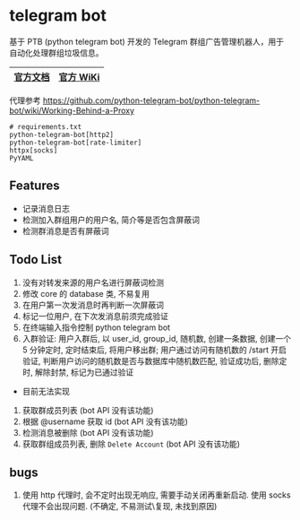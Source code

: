 # telegram bot
基于 PTB (python telegram bot) 开发的 Telegram 群组广告管理机器人，用于自动化处理群组垃圾信息。

[官方文档](https://docs.python-telegram-bot.org/en/stable/index.html) | [官方 WiKi](https://github.com/python-telegram-bot/python-telegram-bot/wiki/)
-|-

代理参考 https://github.com/python-telegram-bot/python-telegram-bot/wiki/Working-Behind-a-Proxy

```properties
# requirements.txt
python-telegram-bot[http2]
python-telegram-bot[rate-limiter]
httpx[socks]
PyYAML
```

## Features

- 记录消息日志
- 检测加入群组用户的用户名, 简介等是否包含屏蔽词
- 检测群消息是否有屏蔽词

## Todo List
1. 没有对转发来源的用户名进行屏蔽词检测
1. 修改 core 的 database 类, 不易复用
1. 在用户第一次发消息时再判断一次屏蔽词
1. 标记一位用户, 在下次发消息前须完成验证
1. 在终端输入指令控制 python telegram bot  
1. 入群验证: 用户入群后, 以 user_id, group_id, 随机数, 创建一条数据, 创建一个 5 分钟定时, 定时结束后, 将用户移出群; 用户通过访问有随机数的 /start 开启验证, 判断用户访问的随机数是否与数据库中随机数匹配, 验证成功后, 删除定时, 解除封禁, 标记为已通过验证

- 目前无法实现
1. 获取群成员列表 (bot API 没有该功能)
1. 根据 @username 获取 id (bot API 没有该功能)
1. 检测消息被删除 (bot API 没有该功能)
1. 获取群组成员列表, 删除 `Delete Account` (bot API 没有该功能)

## bugs
1. 使用 http 代理时, 会不定时出现无响应, 需要手动关闭再重新启动. 使用 socks 代理不会出现问题. (不确定, 不易测试\复现, 未找到原因)

